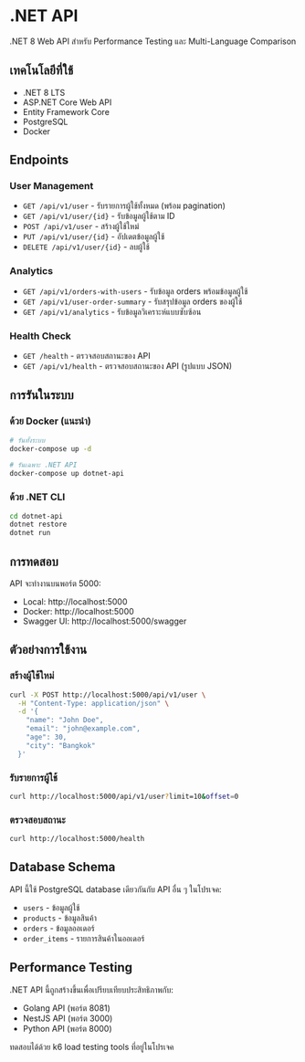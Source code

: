 # .NET API

.NET 8 Web API สำหรับ Performance Testing และ Multi-Language Comparison

## เทคโนโลยีที่ใช้

- .NET 8 LTS
- ASP.NET Core Web API
- Entity Framework Core
- PostgreSQL
- Docker

## Endpoints

### User Management
- `GET /api/v1/user` - รับรายการผู้ใช้ทั้งหมด (พร้อม pagination)
- `GET /api/v1/user/{id}` - รับข้อมูลผู้ใช้ตาม ID
- `POST /api/v1/user` - สร้างผู้ใช้ใหม่
- `PUT /api/v1/user/{id}` - อัปเดตข้อมูลผู้ใช้
- `DELETE /api/v1/user/{id}` - ลบผู้ใช้

### Analytics
- `GET /api/v1/orders-with-users` - รับข้อมูล orders พร้อมข้อมูลผู้ใช้
- `GET /api/v1/user-order-summary` - รับสรุปข้อมูล orders ของผู้ใช้
- `GET /api/v1/analytics` - รับข้อมูลวิเคราะห์แบบซับซ้อน

### Health Check
- `GET /health` - ตรวจสอบสถานะของ API
- `GET /api/v1/health` - ตรวจสอบสถานะของ API (รูปแบบ JSON)

## การรันในระบบ

### ด้วย Docker (แนะนำ)
```bash
# รันทั้งระบบ
docker-compose up -d

# รันเฉพาะ .NET API
docker-compose up dotnet-api
```

### ด้วย .NET CLI
```bash
cd dotnet-api
dotnet restore
dotnet run
```

## การทดสอบ

API จะทำงานบนพอร์ต 5000:
- Local: http://localhost:5000
- Docker: http://localhost:5000
- Swagger UI: http://localhost:5000/swagger

## ตัวอย่างการใช้งาน

### สร้างผู้ใช้ใหม่
```bash
curl -X POST http://localhost:5000/api/v1/user \
  -H "Content-Type: application/json" \
  -d '{
    "name": "John Doe",
    "email": "john@example.com",
    "age": 30,
    "city": "Bangkok"
  }'
```

### รับรายการผู้ใช้
```bash
curl http://localhost:5000/api/v1/user?limit=10&offset=0
```

### ตรวจสอบสถานะ
```bash
curl http://localhost:5000/health
```

## Database Schema

API นี้ใช้ PostgreSQL database เดียวกันกับ API อื่น ๆ ในโปรเจค:
- `users` - ข้อมูลผู้ใช้
- `products` - ข้อมูลสินค้า
- `orders` - ข้อมูลออเดอร์
- `order_items` - รายการสินค้าในออเดอร์

## Performance Testing

.NET API นี้ถูกสร้างขึ้นเพื่อเปรียบเทียบประสิทธิภาพกับ:
- Golang API (พอร์ต 8081)
- NestJS API (พอร์ต 3000)
- Python API (พอร์ต 8000)

ทดสอบได้ด้วย k6 load testing tools ที่อยู่ในโปรเจค 